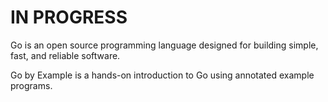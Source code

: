 # IN PROGRESS

Go is an open source programming language designed for building simple, fast, and reliable software.

Go by Example is a hands-on introduction to Go using annotated example programs.
